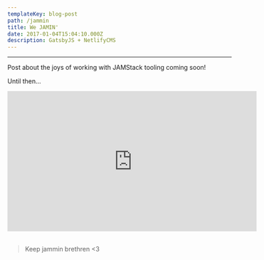 ```yaml
---
templateKey: blog-post
path: /jammin
title: We JAMIN'
date: 2017-01-04T15:04:10.000Z
description: GatsbyJS + NetlifyCMS
---
```

----
Post about the joys of working with JAMStack tooling coming soon! 

Until then...
<iframe width="560" height="315" src="https://www.youtube.com/embed/RAW1wj3Lx0I?rel=0&amp;showinfo=0" frameborder="0" gesture="media" allow="encrypted-media" allowfullscreen></iframe>
<br/><br/>

> Keep jammin brethren <3
